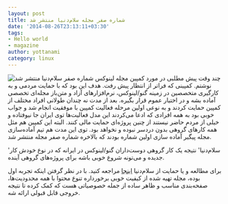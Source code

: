 ```yaml
---
layout: post
title: شماره صفر مجله سلام‌دنیا منتشر شد
date: '2014-08-26T23:13:11+03:30'
tags:
- Hello world
- magazine
author: yottanami
category: linux
---
```



![شماره صفر سلام‌دنیا منتشر شد](https://dl.dropboxusercontent.com/u/106779105/blog/hello-world.jpg)
چند وقت پیش مطلبی در مورد کمپین مجله لینوکس نوشتم. کمپینی که فراتر از انتظار پیش رفت. هدف این بود که با حمایت مردمی و به کارگیری متخصصین در زمینه گنو/لینوکس، نرم‌افزارهای آزاد و متن‌باز مجله‌ای تخصصی آماده بشه و در اختیار عموم قرار بگیره. 
بعد از مدت نه چندان طولانی افراد مختلف از کمپین حمایت کردند و به نوعی اولین مرحله فعالیت کمپین با موفقیت انجام شد و جواب خوبی بود به همه افرادی که ادعا می‌کردند این مدل فعالیت‌ها توی ایران جا نیوفتاده و خیلی از مردم حاضر نیستند از چنین پروژه‌ای حمایت مالی کنند. البته این کمپین هم مثل همه کارهای گروهی بدون دردسر نبوده و نخواهد بود.
توی این مدت هم تیم آماده‌سازی مجله پیگیر  آماده سازی اولین شماره بودند که بالاخره شماره صفر مجله منتشر شد.

'سلام‌دنیا' نتیجه یک کار گروهی دوست‌داران گنو/لینوکس در ایرانه که در نوع خودش کار جدیده و می‌تونه شروع خوبی باشه برای پروژه‌های گروهی آینده.

برای مطالعه و یا حمایت از سلام‌دنیا [اینجا][1] مراجعه کنید.
با در نظر گرفتن اینکه تجربه اول بوده، مجله تهیه شده از کیفیت خوبی برخورداره تنوع محتوا با همه محدودیت‌ها، صفحه‌بندی مناسب و ظاهر ساده از جمله خصوصیاتی هست که کمک کرده تا نتیجه خروجی قابل قبولی ارائه شه.



[1]: http://salam-donya.ir/